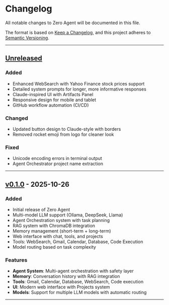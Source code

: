 # Changelog

All notable changes to Zero Agent will be documented in this file.

The format is based on [Keep a Changelog](https://keepachangelog.com/en/1.0.0/),
and this project adheres to [Semantic Versioning](https://semver.org/spec/v2.0.0.html).

---

## [Unreleased]

### Added
- Enhanced WebSearch with Yahoo Finance stock prices support
- Detailed system prompts for longer, more informative responses
- Claude-inspired UI with Artifacts Panel
- Responsive design for mobile and tablet
- GitHub workflow automation (CI/CD)

### Changed
- Updated button design to Claude-style with borders
- Removed rocket emoji from logo for cleaner look

### Fixed
- Unicode encoding errors in terminal output
- Agent Orchestrator project name extraction

---

## [v0.1.0] - 2025-10-26

### Added
- Initial release of Zero Agent
- Multi-model LLM support (Ollama, DeepSeek, Llama)
- Agent Orchestration system with task planning
- RAG system with ChromaDB integration
- Memory management (short-term + long-term)
- Web interface with chat, tools, and projects
- Tools: WebSearch, Gmail, Calendar, Database, Code Execution
- Model routing based on task complexity

### Features
- **Agent System**: Multi-agent orchestration with safety layer
- **Memory**: Conversation history with RAG integration
- **Tools**: Gmail, Calendar, Database, WebSearch, Code execution
- **UI**: Modern web interface with Projects system
- **Models**: Support for multiple LLM models with automatic routing

---

[Unreleased]: https://github.com/yourusername/ZERO/compare/v0.1.0...HEAD
[v0.1.0]: https://github.com/yourusername/ZERO/releases/tag/v0.1.0

